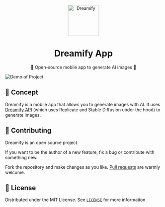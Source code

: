 <p align="center">
  <img
    src=".github/logo.png"
    align="center"
    width="100"
    alt="Dreamify"
    title="Dreamify"
  />
  <h1 align="center">Dreamify App</h1>
</p>

<p align="center">
  🌈 Open-source mobile app to generate AI images 📲
</p>

![Demo of Project](./.github/demo.gif)

## 🚀 Concept

Dreamify is a mobile app that allows you to generate images with AI. It uses [Dreamify API](https://github.com/360macky/dreamify) (which uses Replicate and Stable Diffusion under the hood) to generate images.

## 🤲 Contributing

Dreamify is an open source project.

If you want to be the author of a new feature, fix a bug or contribute with something new.

Fork the repository and make changes as you like. [Pull requests](https://github.com/360macky/project-name/pulls) are warmly welcome.

## 📃 License

Distributed under the MIT License.
See [`LICENSE`](./LICENSE) for more information.
